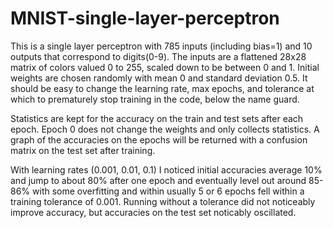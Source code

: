 # MNIST-single-layer-perceptron

<p>
  This is a single layer perceptron with 785 inputs (including bias=1) and 10 outputs that correspond to digits(0-9).
  The inputs are a flattened 28x28 matrix of colors valued 0 to 255, scaled down to be between 0 and 1. Initial 
  weights are chosen randomly with mean 0 and standard deviation 0.5. It should be easy to change the learning rate,
  max epochs, and tolerance at which to prematurely stop training in the code, below the name guard. 
</p>

<p>
  Statistics are kept for the accuracy on the train and test sets after each epoch. Epoch 0 does not change the
  weights and only collects statistics. A graph of the accuracies on the epochs will be returned with a confusion
  matrix on the test set after training.
</p>

<p>
  With learning rates (0.001, 0.01, 0.1) I noticed initial accuracies average 10% and jump to about 80% after one 
  epoch and eventually level out around 85-86% with some overfitting and within usually 5 or 6 epochs fell within a 
  training tolerance of 0.001. Running without a tolerance did not noticeably improve accuracy, but accuracies on the
  test set noticably oscillated.
</p>
